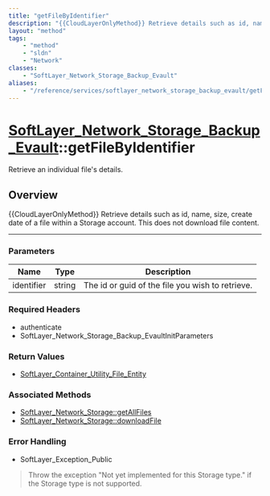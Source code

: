 ```yaml
---
title: "getFileByIdentifier"
description: "{{CloudLayerOnlyMethod}} Retrieve details such as id, name, size, create date of a file within a Storage account. This d... "
layout: "method"
tags:
    - "method"
    - "sldn"
    - "Network"
classes:
    - "SoftLayer_Network_Storage_Backup_Evault"
aliases:
    - "/reference/services/softlayer_network_storage_backup_evault/getFileByIdentifier"
---
```

# [SoftLayer_Network_Storage_Backup_Evault](/reference/services/SoftLayer_Network_Storage_Backup_Evault)::getFileByIdentifier


Retrieve an individual file's details.


## Overview 
{{CloudLayerOnlyMethod}} Retrieve details such as id, name, size, create date of a file within a Storage account. This does not download file content. 

-----

### Parameters 
|Name | Type | Description |
| --- | --- | --- |
|identifier| string| The id or guid of the file you wish to retrieve.|


### Required Headers
* authenticate
* SoftLayer_Network_Storage_Backup_EvaultInitParameters


### Return Values
* <a href='/reference/datatypes/SoftLayer_Container_Utility_File_Entity'>SoftLayer_Container_Utility_File_Entity </a>


### Associated Methods

*  [SoftLayer_Network_Storage::getAllFiles](/reference/services/SoftLayer_Network_Storage/getAllFiles )
*  [SoftLayer_Network_Storage::downloadFile](/reference/services/SoftLayer_Network_Storage/downloadFile )



### Error Handling

* SoftLayer_Exception_Public 

> Throw the exception "Not yet implemented for this Storage type." if the Storage type is not supported. 



